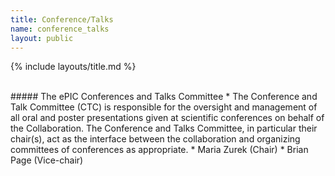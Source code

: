 ```yaml
---
title: Conference/Talks
name: conference_talks
layout: public
---
```


{% include layouts/title.md %}

<br/>
<a id="talks"></a>
##### The ePIC Conferences and Talks Committee
* The Conference and Talk Committee (CTC) is responsible for the oversight and management of all oral and poster presentations given at scientific conferences on behalf of the Collaboration. The Conference and Talks Committee, in particular their chair(s), act as the interface between the collaboration and organizing committees of conferences as appropriate.
   * Maria Zurek (Chair) <zurek@anl.gov>
   * Brian Page (Vice-chair) <mailto:bpage@bnl.gov>
   
